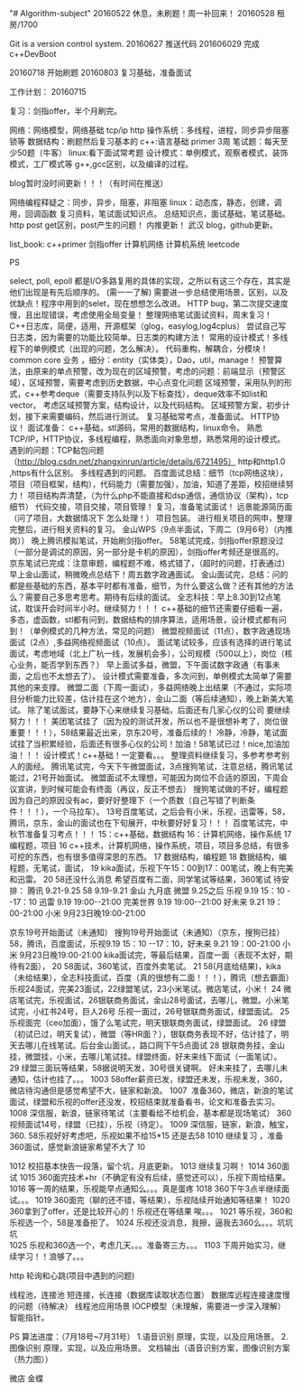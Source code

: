   "# Algorithm-subject" 
20160522 休息，未刷题！周一补回来！
20160528 租房/1700         

﻿Git is a version control system.
20160627 推送代码
201606029 完成c++DevBoot

20160718 开始刷题
20160803 复习基础，准备面试

工作计划：
20160715

复习：剑指offer，半个月刷完。

网络：网络模型，网络基础 tcp/ip http
操作系统：多线程，进程，同步异步阻塞锁等
数据结构：刷题然后复习基本的
c++:语言基础 primer 3周
笔试题：每天至少50题（牛客）
linux:看下面试常考题
设计模式：单例模式，观察者模式，装饰模式，工厂模式等
g++,gcc区别，以及编译的过程。

blog暂时没时间更新！！！（有时间在推送）

网络编程释疑之：同步，异步，阻塞，非阻塞
linux：动态库，静态，创建，调用，回调函数
复习资料，笔试面试知识点。
总结知识点，面试基础，笔试基础。
http post get区别，post产生的问题！
内推更新！
武汉
blog，github更新。

list_book:
c++primer
剑指offer
计算机网络
计算机系统
leetcode 

PS

select, poll, epoll 都是I/O多路复用的具体的实现，之所以有这三个存在，其实是他们出现是有先后顺序的。 (需一一了解)
需要进一步总结使用场景，区别，以及优缺点！程序中用到的selet，现在想想怎么改进。
HTTP bug，第二次提交速度慢，且出现错误，考虑使用全局变量！
整理网络笔试面试资料，周末复习！
C++日志库，简便，适用，开源框架（glog，easylog,log4cplus）
尝试自己写日志类，因为需要的功能比较简单。日志类的构建方法！
常用的设计模式！多线程下的单例模式（出现的问题，怎么解决）。
代码重构，解耦合，分模块！
common core 业务 ，细分：entity（实体类），Dao，util，manage！
预警算法，由原来的单点预警，改为现在的区域预警，考虑的问题：前端显示（预警区域），区域预警，需要考虑到历史数据，中心点变化问题
区域预警，采用队列的形式，c++参考deque（需要支持队列以及下标查找），deque效率不如list和vector。
考虑区域预警方案，结构设计，以及代码结构。
区域预警方案，初步计划，接下来需要编码，然后进行测试。
复习基础常考点，准备面试。
HTTP协议！
面试准备：
c++基础，stl源码，常用的数据结构，linux命令。
熟悉TCP/IP，HTTP协议，多线程编程，熟悉面向对象思想，熟悉常用的设计模式。
遇到的问题：TCP黏包问题（http://blog.csdn.net/zhangxinrun/article/details/6721495）
http和http1.0 ,https有什么区别。  多线程遇到的问题。
百度面试总结：细节（tcp网络这块），项目（项目框架，结构），代码能力（需要加强），加油，知道了差距，校招继续努力！
项目结构弄清楚，（为什么php不能直接和dsp通信，通信协议（架构），tcp细节）
代码交接，项目交接，项目管理！
复习，准备笔试面试！
远景能源简历面（问了项目，大数据情况下 怎么处理！）
项目包装。
进行相关项目的网申，整理完整后，进行相关资料的复习。
金山WPS（9点半面试，下周二（9月6号）（内推岗））
晚上腾讯模拟笔试，开始刷剑指offer。
58笔试完成，剑指offer原题没过（一部分是调试的原因，另一部分是卡机的原因），剑指offer考频还是很高的。
京东笔试已完成：注意审题，编程题不难，格式错了，（超时的问题，打表通过）
早上金山面试，稍微晚点总结下！周五数字政通面试。
金山面试完，总结：问的都是些基础的东西，基本平时都有准备，细节，为什么要这么做？还有其他的方法么？需要自己多思考思考。期待有后续的面试。
全志科技：早上8.30到12点笔试，耽误开会时间半小时。继续努力！！！
c++基础的细节还需要仔细看一遍，多态，虚函数，stl都有问到，数据结构的排序算法，适用场景，设计模式都有问到！（单例模式的几种方法，常见的问题）
微盟视频面试（11点），数字政通现场面试（2点）,多益网络视频面试（10点）。
面试笔试较多，应该有选择的进行笔试面试，考虑地域（北上广杭一线，发展机会多），公司规模（500以上），岗位（核心业务，能否学到东西？）
早上面试多益，微盟，下午面试数字政通（有事未面，之后也不太想去了）。
设计模式需要准备，多次问到，单例模式太简单了需要其他的来支撑。
微盟二面（下周一面试），多益网络晚上出结果（不通过，实际项目分析能力比较差，估计挂在这个地方），金山二面（等后续通知），晚上新美大笔试。
除了笔试面试，要静下心来继续复习基础，后面还有几家心仪的公司 要继续努力！！！
美团笔试挂了（因为投的测试开发，所以也不是很想补考了，岗位很重要！！！），58结果最近出来，京东20号，准备后续的！
冷静，冷静，笔试面试挂了当积累经验，后面还有很多心仪的公司！加油！58笔试已过！nice,加油加油！！！
设计模式！c++基础！一定要看。。。
整理资料继续复习，多参考参考别人的面经。
腾讯笔试完，今天下午微盟面试，3点搜狗笔试，注意总结，腾讯笔试能过，21号开始面试。
微盟面试不太理想，可能因为岗位不合适的原因，下周会议宣讲，到时候可能会有终面（再议，反正不想去）
搜狗笔试做的不好，编程题因为自己的原因没有ac，要好好整理下（一个质数（自己写错了判断条件！！！），一个马拉车）。
13号百度笔试，之后会有小米，乐视，迅雷等，58，腾讯，京东，金山的面试也在下旬展开，中秋要好好复习！！！
百度笔试完，中秋节准备复习考点！！！
15：c++基础，数据结构  16：计算机网络，操作系统 17编程题，项目
16 c++技术，计算机网络，操作系统，项目，项目多总结，有很多可挖的东西，也有很多值得深思的东西。
17 数据结构，编程题
18 数据结构，编程题，无笔试，面试，
19 kika面试，乐视下午15：00到17：00笔试，晚上有完美和迅雷。
20 58还没什么消息 希望百度有二面，同学笔试等结果，360笔试
待安排：
腾讯  9.21-9.25
58    9.19-9.21
金山   九月底
微盟  9.25之后
乐视   9.19  15：10 --17：10
迅雷  9.19  19:00--21:00
完美世界  9.19  19:00--21:00
好未来 9.21 19：00-21:00
小米  9月23日晚19:00-21:00

京东19号开始面试（未通知） 搜狗19号开始面试（未通知）（京东，搜狗已挂）
58，腾讯，百度面试，乐视9.19  15：10 --17：10，好未来 9.21 19：00-21:00  小米  9月23日晚19:00-21:00
kika面试完，等最后结果，百度一面（表现不太好，期待有2面），
20 58面试，360笔试，百度外卖笔试。
21 58(月底给结果)，kika（未给结果），全志科技面试，百度（真的很想有二面！！！），腾讯（想去霸面）
乐视24面试，完美23面试，22绿盟笔试，23小米笔试。微店笔试，小米！
24 微店笔试完，乐视面试，26银联商务面试，金山28号面试，去哪儿，微盟。小米笔试完，小红书24号，巨人26号
乐视一面过，26号银联商务面试，绿盟面试。
25 乐视面完（ceo加面），饿了么笔试完，明天银联商务面试，绿盟面试。
26 绿盟（初试已过，明天复试），微盟（等HR面？），银联商务表现不好，估计挂了，明天去哪儿在线笔试。后台金山面试。，路口网下午5点面试
28 银联商务挂，金山挂，微盟挂，小米，去哪儿笔试挂。绿盟终面，好未来线下面试（一面笔试）。
29 绿盟三面玩等结果，58据说明天发，30号很关键啊。 好未来挂了，去哪儿未通知，估计也挂了。。。
1003  58offer薪资已发，绿盟还未发，乐视未发，360，微店待沟通但是感觉希望不大，链家和新浪。
1007  准备360，微店，新浪的笔试面试，绿盟和乐视的offer还没发，校招结束就准备看书，论文和准备去实习。
1008 深信服，新浪，链家待笔试（主要看给不给机会，基本都是现场笔试） 360视频面试14号，绿盟（已挂），乐视（待定）。
1009 深信服，链家，新浪，触宝，360.  58乐视好好考虑吧，乐视如果不给15*15 还是去58
1010 继续复习 ，准备360面试，感觉新浪链家希望不大了
10

1012 校招基本快告一段落，留个坑，月底更新。
1013 继续复习啊！
1014 360面试
1015 360面完技术+hr（不确定有没有后续，感觉还可以），乐视下周给结果。
1016 等一周的结果，乐视能早点通知么。。。真是蛋疼
1018 360下午3点半继续面试。。。
1019  360面完（聊的还不错，等结果），乐视陆续开始通知等结果！
1020 360拿到了offer，还是比较开心的！乐视还在等结果 唉。。。
1021 等乐视，360和乐视选一个，58是准备拒了。
1024 乐视还没消息，我擦，逼我去360么。。。坑坑坑   
1025 乐视和360选一个，考虑几天。。。准备寄三方。。。
1103 下周开始实习，继续学习！！浪够了。。。

http 轮询和心跳(项目中遇到的问题)

线程池，连接池
短连接，长连接（数据库读取状态位置）
数据库远程连接速度慢的问题（待解决）
线程池应用场景
IOCP模型（未理解，需要进一步深入理解）
智能指针。

PS
算法进度：（7月18号~7月31号）
1.语音识别
  原理，实现，以及应用场景。
2.图像识别
  原理，实现，以及应用场景。
  文档输出（语音识别方案，图像识别方案（热力图））
  
  微店
  金蝶
